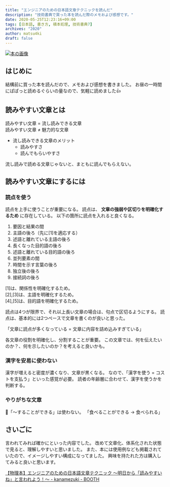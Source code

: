 ```yaml
---
title: "エンジニアのための日本語文章テクニックを読んだ"
description: "技術書典で買った本を読んだ際のメモおよび感想です。"
date: 2020-05-25T12:23:16+09:00
tags: [日本語, 書き方, 積本処理, 技術書典7]
archives: "2020"
author: matsu4ki
draft: false
---
```


[![本の画像](/post/sentence/img/japanese-sentence-technique.png)](https://booth.pm/ja/items/1574885)

## はじめに

結構前に買った本を読んだので、メモおよび感想を書きました。
お昼の一時間にぱぱっと読めるぐらいの量なので、気軽に読めました👍

## 読みやすい文章とは

読みやすい文章 = 流し読みできる文章<br>
読みやすい文章 ≠ 魅力的な文章

- 流し読みできる文章のメリット
  - 読みやすさ
  - 読んでもらいやすさ

流し読みで読める文章じゃないと、まともに読んでもらえない。

## 読みやすい文章にするには

### 読点を使う

読点を上手に使うことが重要になる。
読点は、 **文章の強弱や区切りを明確化するため** に存在している。
以下の箇所に読点を入れると良くなる。

1. 要因と結果の間
2. 主語の後ろ（先に[1]を適応する）
3. 述語と離れている主語の後ろ
4. 長くなった目的語の後ろ
5. 述語と離れている目的語の後ろ
6. 並列要素の間
7. 時間を示す言葉の後ろ
8. 独立後の後ろ
9. 接続詞の後ろ

[1]は、関係性を明確化するため。<br>
[2],[3]は、主語を明確化するため。<br>
[4],[5]は、目的語を明確化するため。<br>

読点は4つが限界で、それ以上長い文章の場合は、句点で区切るようにする。
読点は、基本的には2つペースで文章を書くのが良いと思った。

「文章に読点が多くなっている = 文章に内容を詰め込みすぎている」

各文章の役割を明確化し、分割することが重要。
この文章では、何を伝えたいのか？、何を示したいのか？を考えると良いかも。

### 漢字を安易に使わない

漢字が増えると密度が濃くなり、文章が黒くなる。
なので、「漢字を使う = コストを支払う」といった感覚が必要。
読者の年齢層に合わせて、漢字を使うかを判断する。

### やりがちな文章

「〜することができる」は使わない。
「食べることができる → 食べられる」

## さいごに

言われてみれば確かにといった内容でした。
改めて文章化、体系化された状態で見ると、理解しやすいと思いました。
また、本には使用例なども掲載されていたので、イメージしやすい構成になってました。
興味を持たれた方は購入してみると良いと思います。

[【物理本】エンジニアのための日本語文章テクニック 〜明日から「読みやすいね」と言われよう！〜 - kanamezuki - BOOTH](https://booth.pm/ja/items/1574885)
